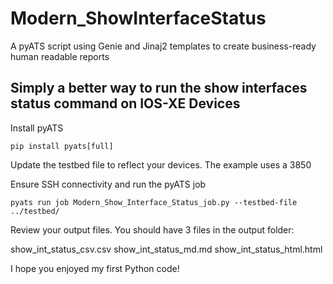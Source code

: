 # Modern_ShowInterfaceStatus

A pyATS script using Genie and Jinaj2 templates to create business-ready human readable reports
## Simply a better way to run the show interfaces status command on IOS-XE Devices

Install pyATS

```console
pip install pyats[full]
```

Update the testbed file to reflect your devices. The example uses a 3850

Ensure SSH connectivity and run the pyATS job

```console
pyats run job Modern_Show_Interface_Status_job.py --testbed-file ../testbed/
```

Review your output files. You should have 3 files in the output folder:

show_int_status_csv.csv
show_int_status_md.md
show_int_status_html.html

I hope you enjoyed my first Python code!
